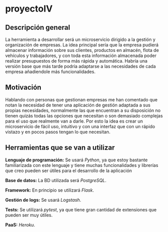 # proyectoIV

## Descripción general
La herramienta a desarrollar será un microservicio dirigido a la gestión y organización de empresas.
La idea principal sería que la empresa pudierá almacenar información sobre sus clientes, productos en almacén, flota de vehículos y trabajadores, y con toda esta información almacenada poder realizar presupuestos de forma más rápida y automática.
Habría una versión base que más tarde podría adaptarse a las necesidades de cada empresa añadiendole más funcionalidades.

## Motivación
Hablando con personas que gestionan empresas me han comentado que notan la necesidad de tener una aplicación de gestión adaptada a sus propias necesidades, normalmente las que encuentran a su disposición no tienen quizás todas las opciones que necesitan o son demasiado complejas para el uso que realmente van a darle.
Por esto la idea es crear un microservicio de fácil uso, intuitivo y con una interfaz que con un rápido vistazo y en pocos pasos tengan lo que necesitan.

## Herramientas que se van a utilizar

**Lenguaje de programación:** Se usará *Python*, ya que estoy bastante familiarizada con este lenguaje y tiene muchas funcionalidades y librerías que creo pueden ser útiles para el desarrollo de la aplicación

**Base de datos:** La BD utilizada será *PostgreSQL*.

**Framework:** En principio se utilizará *Flask*.

**Gestión de logs:** Se usará *Logstash*.

**Tests:** Se utilizará *pytest*, ya que tiene gran cantidad de extensiones que pueden ser muy útiles.

**PaaS:** *Heroku*.
